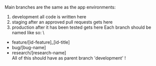 Main branches are the same as the app environments: 
  1. development 
    all code is written here 
  2. staging 
    after an approved pull requests gets here 
  3. production 
    after it has been tested gets here 
Each branch should be named like so: \
  * feature/[id-feature]_[id-title] 
  * bug/[bug-name] 
  * research/[research-name] \
    All of this should have as parent branch 'development' ! 
